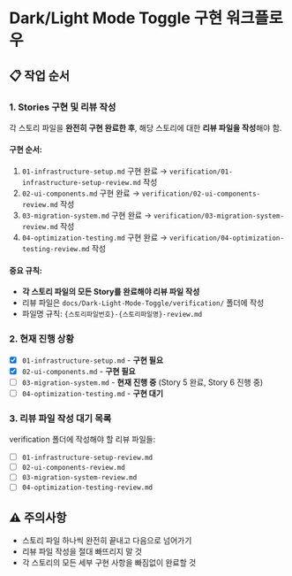 # Dark/Light Mode Toggle 구현 워크플로우

## 📋 작업 순서

### 1. Stories 구현 및 리뷰 작성

각 스토리 파일을 **완전히 구현 완료한 후**, 해당 스토리에 대한 **리뷰 파일을 작성**해야 함.

#### 구현 순서:
1. `01-infrastructure-setup.md` 구현 완료 → `verification/01-infrastructure-setup-review.md` 작성
2. `02-ui-components.md` 구현 완료 → `verification/02-ui-components-review.md` 작성  
3. `03-migration-system.md` 구현 완료 → `verification/03-migration-system-review.md` 작성
4. `04-optimization-testing.md` 구현 완료 → `verification/04-optimization-testing-review.md` 작성

#### 중요 규칙:
- **각 스토리 파일의 모든 Story를 완료해야 리뷰 파일 작성**
- 리뷰 파일은 `docs/Dark-Light-Mode-Toggle/verification/` 폴더에 작성
- 파일명 규칙: `{스토리파일번호}-{스토리파일명}-review.md`

### 2. 현재 진행 상황

- [x] `01-infrastructure-setup.md` - **구현 필요**
- [x] `02-ui-components.md` - **구현 필요** 
- [ ] `03-migration-system.md` - **현재 진행 중** (Story 5 완료, Story 6 진행 중)
- [ ] `04-optimization-testing.md` - **구현 대기**

### 3. 리뷰 파일 작성 대기 목록

verification 폴더에 작성해야 할 리뷰 파일들:
- [ ] `01-infrastructure-setup-review.md`
- [ ] `02-ui-components-review.md` 
- [ ] `03-migration-system-review.md`
- [ ] `04-optimization-testing-review.md`

## ⚠️ 주의사항

- 스토리 파일 하나씩 완전히 끝내고 다음으로 넘어가기
- 리뷰 파일 작성을 절대 빠뜨리지 말 것
- 각 스토리의 모든 세부 구현 사항을 빠짐없이 완료할 것